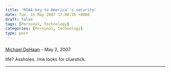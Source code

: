 ```yaml
---
title: 'RIAA key to America''s security'
date: Tue, 15 May 2007 17:00:56 +0000
draft: false
tags: [Personal, Technology]
categories: [Personal, Technology]
type: post
---
```



#### 
[Michael DeHaan](http://michaeldehaan.net "michael.dehaan@gmail.com") - <time datetime="2007-05-15 21:37:25">May 2, 2007</time>

life? Assholes. /me looks for cluestick.
<hr />

